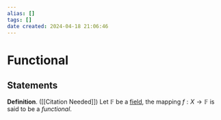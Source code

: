 ```yaml
---
alias: []
tags: []
date created: 2024-04-18 21:06:46
---
```


# Functional

## Statements

**Definition**. ([[Citation Needed]]) Let $\mathbb{F}$ be a [field](https://en.wikipedia.org/wiki/Field_(mathematics)), the mapping $f:X\to\mathbb{F}$ is said to be a _functional_.
